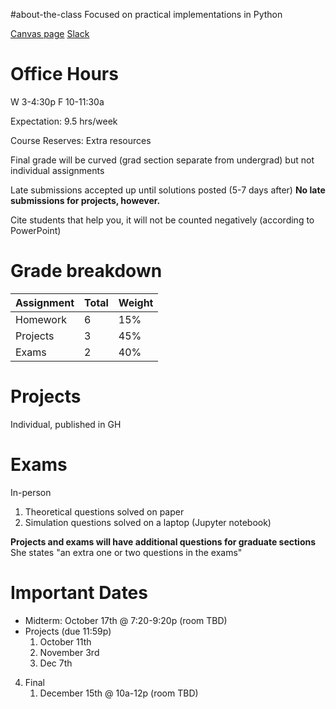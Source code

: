 #about-the-class
Focused on practical implementations in Python

[Canvas page](https://ufl.instructure.com/courses/459156)
[Slack](https://app.slack.com/client/T03T7Q97DTL)

# Office Hours
W 3-4:30p
F 10-11:30a

Expectation: 9.5 hrs/week

Course Reserves: Extra resources

Final grade will be curved (grad section separate from undergrad) but not individual assignments

Late submissions accepted up until solutions posted (5-7 days after)
**No late submissions for projects, however.**

Cite students that help you, it will not be counted negatively (according to PowerPoint)

# Grade breakdown
| Assignment | Total | Weight |
| - | - | - |
| Homework | 6 | 15% |
| Projects | 3 | 45% |
| Exams | 2 | 40% |

# Projects
Individual, published in GH

# Exams
In-person

1. Theoretical questions solved on paper
2. Simulation questions solved on a laptop (Jupyter notebook)

**Projects and exams will have additional questions for graduate sections**
She states "an extra one or two questions in the exams"

# Important Dates
- Midterm: October 17th @ 7:20-9:20p (room TBD)
- Projects (due 11:59p)
	1. October 11th
	2. November 3rd
	3. Dec 7th
4. Final
	1. December 15th @ 10a-12p (room TBD)

